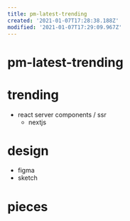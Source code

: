 ```yaml
---
title: pm-latest-trending
created: '2021-01-07T17:28:38.188Z'
modified: '2021-01-07T17:29:09.967Z'
---
```


# pm-latest-trending

# trending

- react server components / ssr
  - nextjs

# design

- figma
- sketch

# pieces
